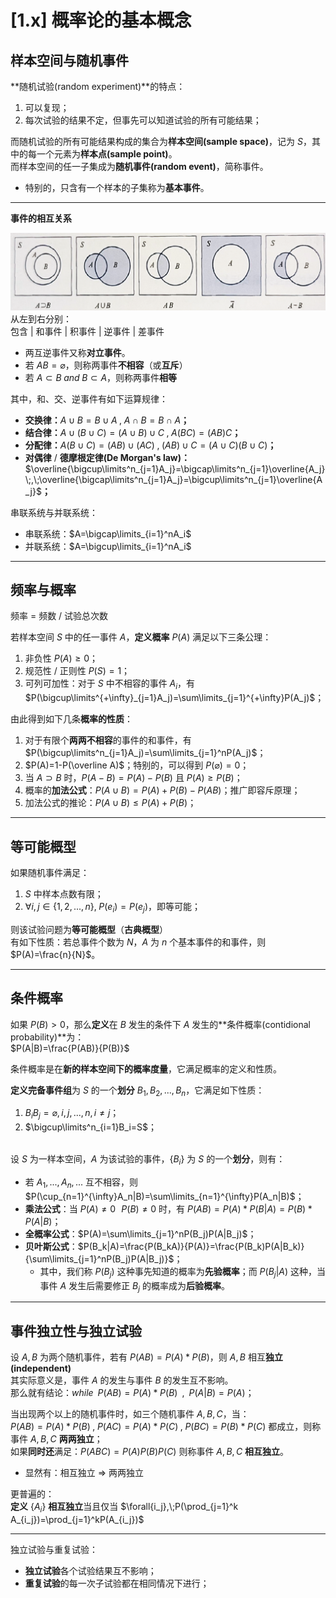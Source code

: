 # [1.x] 概率论的基本概念

## 样本空间与随机事件

**随机试验(random experiment)**的特点：

1. 可以复现；
2. 每次试验的结果不定，但事先可以知道试验的所有可能结果；

而随机试验的所有可能结果构成的集合为**样本空间(sample space)**，记为 $S$，其中的每一个元素为**样本点(sample point)**。<br />而样本空间的任一子集成为**随机事件(random event)**，简称事件。

- 特别的，只含有一个样本的子集称为**基本事件**。

---

**事件的相互关系**

![1.1](<1.1.png>)
从左到右分别：<br />包含 | 和事件 | 积事件 | 逆事件 | 差事件

- 两互逆事件又称**对立事件**。
- 若 $AB=\varnothing$，则称两事件**不相容**（或**互斥**）
- 若 $A\subset B \;and\;B\subset A$，则称两事件**相等**

其中，和、交、逆事件有如下运算规律：

- **交换律：**$A\cup B=B\cup A\;,\;A\cap B=B\cap A$**；**
- **结合律：**$A\cup(B\cup C)=(A\cup B)\cup C\;,\;A(BC)=(AB)C$**；**
- **分配律：**$A(B\cup C)=(AB)\cup(AC)\;,\;(AB)\cup C=(A\cup C)(B\cup C)$**；**
- **对偶律** / **德摩根定律(De Morgan's law)：**$\overline{\bigcup\limits^n_{j=1}A_j}=\bigcap\limits^n_{j=1}\overline{A_j}\;,\;\overline{\bigcap\limits^n_{j=1}A_j}=\bigcup\limits^n_{j=1}\overline{A_j}$**；**

串联系统与并联系统：

- 串联系统：$A=\bigcap\limits_{i=1}^nA_i$
- 并联系统：$A=\bigcup\limits_{i=1}^nA_i$

---

## 频率与概率

频率 = 频数 / 试验总次数

若样本空间 $S$ 中的任一事件 $A$，**定义概率** $P(A)$ 满足以下三条公理：

1. 非负性 $P(A)\geq0$；
2. 规范性 / 正则性 $P(S)=1$；
3. 可列可加性：对于 $S$ 中不相容的事件 $A_i$，有 $P(\bigcup\limits^{+\infty}_{j=1}A_j)=\sum\limits_{j=1}^{+\infty}P(A_j)$；

由此得到如下几条**概率的性质**：

1. 对于有限个**两两不相容**的事件的和事件，有 $P(\bigcup\limits^n_{j=1}A_j)=\sum\limits_{j=1}^nP(A_j)$；
2. $P(A)=1-P(\overline A)$；特别的，可以得到 $P(\varnothing)=0$；
3. 当 $A\supset B$ 时，$P(A-B) = P(A)-P(B)$ 且 $P(A)\geq P(B)$；
4. 概率的**加法公式**：$P(A\cup B)=P(A)+P(B)-P(AB)$；推广即容斥原理；
5. 加法公式的推论：$P(A\cup B)\leq P(A)+P(B)$；

---

## 等可能概型

如果随机事件满足：

1. $S$ 中样本点数有限；
2. $\forall i,j \in\{1,2,...,n\},\;P(e_i) = P(e_j)$，即等可能；

则该试验问题为**等可能概型**（**古典概型**）<br />有如下性质：若总事件个数为 $N$，$A$ 为 $n$ 个基本事件的和事件，则 $P(A)=\frac{n}{N}$。

---

## 条件概率

如果 $P(B)>0$，那么**定义**在 $B$ 发生的条件下 $A$ 发生的**条件概率(contidional probability)**为：<br />$P(A|B)=\frac{P(AB)}{P(B)}$

条件概率是在**新的样本空间下的概率度量**，它满足概率的定义和性质。

**定义完备事件组**为 $S$ 的一个**划分** $B_1,B_2,...,B_n$，它满足如下性质：

1. $B_iB_j=\varnothing,i,j,...,n,i\not=j$；
2. $\bigcup\limits^n_{i=1}B_i=S$；

<br />设 $S$ 为一样本空间，$A$ 为该试验的事件，$\{B_i\}$ 为 $S$ 的一个**划分**，则有：

- 若 $A_1,...,A_n,...$ 互不相容，则 $P(\cup_{n=1}^{\infty}A_n|B)=\sum\limits_{n=1}^{\infty}P(A_n|B)$；
- **乘法公式**：当 $P(A)\not=0\;\,\;P(B)\not=0$ 时，有 $P(AB)=P(A)*P(B|A)=P(B)*P(A|B)$；
- **全概率公式**：$P(A)=\sum\limits_{j=1}^nP(B_j)P(A|B_j)$；
- **贝叶斯公式**：$P(B_k|A)=\frac{P(B_kA)}{P(A)}=\frac{P(B_k)P(A|B_k)}{\sum\limits_{j=1}^nP(B_j)P(A|B_j)}$；
  - 其中，我们称 $P(B_j)$ 这种事先知道的概率为**先验概率**；而 $P(B_j|A)$ 这种，当事件 $A$ 发生后需要修正 $B_j$ 的概率成为**后验概率**。

---

## 事件独立性与独立试验

设 $A,B$ 为两个随机事件，若有 $P(AB)=P(A)*P(B)$，则 $A,B$ 相互**独立(independent)**<br />其实际意义是，事件 $A$ 的发生与事件 $B$ 的发生互不影响。<br />那么就有结论：$while\;\;P(AB)=P(A)*P(B)\;\;,\;\;P(A|B)=P(A)$；

当出现两个以上的随机事件时，如三个随机事件 $A,B,C$，当：<br />$P(AB)=P(A)*P(B)\;,\;P(AC)=P(A)*P(C)\;,\;P(BC)=P(B)*P(C)$
都成立，则称事件 $A,B,C$ **两两独立**；<br />如果**同时还**满足：$P(ABC)=P(A)P(B)P(C)$ 则称事件 $A,B,C$ **相互独立**。

- 显然有：相互独立 $\Rightarrow$ 两两独立

更普遍的：<br />**定义** $\{A_i\}$ **相互独立**当且仅当 $\forall{i_j},\;P(\prod_{j=1}^k A_{i_j})=\prod_{j=1}^kP(A_{i_j})$

---

独立试验与重复试验：

- **独立试验**各个试验结果互不影响；
- **重复试验**的每一次子试验都在相同情况下进行；